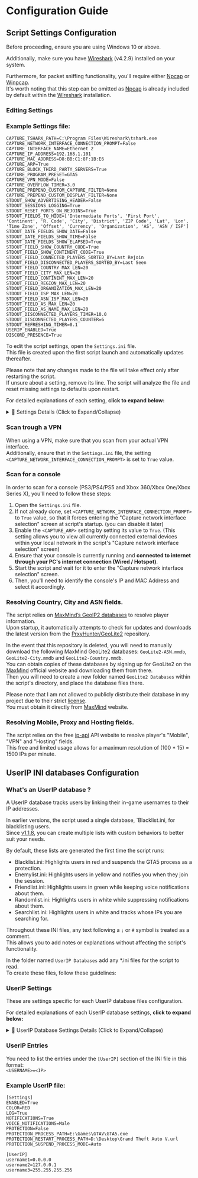 # Configuration Guide

## Script Settings Configuration

Before proceeding, ensure you are using Windows 10 or above.

Additionally, make sure you have [Wireshark](https://www.wireshark.org/) (v4.2.9) installed on your system.

Furthermore, for packet sniffing functionality, you'll require either [Npcap](https://nmap.org/npcap/) or [Winpcap](https://www.winpcap.org/).  
It's worth noting that this step can be omitted as [Npcap](https://nmap.org/npcap/) is already included by default within the [Wireshark](https://www.wireshark.org/) installation.

### Editing Settings

### Example Settings file:
```
CAPTURE_TSHARK_PATH=C:\Program Files\Wireshark\tshark.exe
CAPTURE_NETWORK_INTERFACE_CONNECTION_PROMPT=False
CAPTURE_INTERFACE_NAME=Ethernet 2
CAPTURE_IP_ADDRESS=192.168.1.101
CAPTURE_MAC_ADDRESS=D8:BB:C1:8F:1B:E6
CAPTURE_ARP=True
CAPTURE_BLOCK_THIRD_PARTY_SERVERS=True
CAPTURE_PROGRAM_PRESET=GTA5
CAPTURE_VPN_MODE=False
CAPTURE_OVERFLOW_TIMER=3.0
CAPTURE_PREPEND_CUSTOM_CAPTURE_FILTER=None
CAPTURE_PREPEND_CUSTOM_DISPLAY_FILTER=None
STDOUT_SHOW_ADVERTISING_HEADER=False
STDOUT_SESSIONS_LOGGING=True
STDOUT_RESET_PORTS_ON_REJOINS=True
STDOUT_FIELDS_TO_HIDE=['Intermediate Ports', 'First Port', 'Continent', 'R. Code', 'City', 'District', 'ZIP Code', 'Lat', 'Lon', 'Time Zone', 'Offset', 'Currency', 'Organization', 'AS', 'ASN / ISP']
STDOUT_DATE_FIELDS_SHOW_DATE=False
STDOUT_DATE_FIELDS_SHOW_TIME=False
STDOUT_DATE_FIELDS_SHOW_ELAPSED=True
STDOUT_FIELD_SHOW_COUNTRY_CODE=True
STDOUT_FIELD_SHOW_CONTINENT_CODE=True
STDOUT_FIELD_CONNECTED_PLAYERS_SORTED_BY=Last Rejoin
STDOUT_FIELD_DISCONNECTED_PLAYERS_SORTED_BY=Last Seen
STDOUT_FIELD_COUNTRY_MAX_LEN=20
STDOUT_FIELD_CITY_MAX_LEN=20
STDOUT_FIELD_CONTINENT_MAX_LEN=20
STDOUT_FIELD_REGION_MAX_LEN=20
STDOUT_FIELD_ORGANIZATION_MAX_LEN=20
STDOUT_FIELD_ISP_MAX_LEN=20
STDOUT_FIELD_ASN_ISP_MAX_LEN=20
STDOUT_FIELD_AS_MAX_LEN=20
STDOUT_FIELD_AS_NAME_MAX_LEN=20
STDOUT_DISCONNECTED_PLAYERS_TIMER=10.0
STDOUT_DISCONNECTED_PLAYERS_COUNTER=6
STDOUT_REFRESHING_TIMER=0.1
USERIP_ENABLED=True
DISCORD_PRESENCE=True
```

To edit the script settings, open the `Settings.ini` file.  
This file is created upon the first script launch and automatically updates thereafter.

Please note that any changes made to the file will take effect only after restarting the script.  
If unsure about a setting, remove its line. The script will analyze the file and reset missing settings to defaults upon restart.

For detailed explanations of each setting, **click to expand below:**

<details>
<summary>📖 Settings Details (Click to Expand/Collapse)</summary>

* `<CAPTURE_TSHARK_PATH>`  
The full path to your "tshark.exe" executable.  
If not set, it will attempt to detect tshark from your Wireshark installation.

* `<CAPTURE_NETWORK_INTERFACE_CONNECTION_PROMPT>`  
Allows you to skip the network interface selection by automatically  
using the `<CAPTURE_INTERFACE_NAME>`, `<CAPTURE_IP_ADDRESS>` and `<CAPTURE_MAC_ADDRESS>` settings.

* `<CAPTURE_INTERFACE_NAME>`  
The network interface from which packets will be captured.

* `<CAPTURE_IP_ADDRESS>`  
The IP address of a network interface on your computer from which packets will be captured.  
If the `<CAPTURE_ARP>` setting is enabled, it can be from any device on your home network.
Valid example value: "x.x.x.x"

* `<CAPTURE_MAC_ADDRESS>`  
The MAC address of a network interface on your computer from which packets will be captured.  
If the `<CAPTURE_ARP>` setting is enabled, it can be from any device on your home network.  
Valid example value: "xx:xx:xx:xx:xx:xx" or "xx-xx-xx-xx-xx-xx"

* `<CAPTURE_ARP>`  
Allows you to capture from devices located outside your computer but within your home network, such as gaming consoles.

* `<CAPTURE_BLOCK_THIRD_PARTY_SERVERS>`  
Determine if you want or not to block the annoying IP ranges from servers that shouldn't be detected.

* `<CAPTURE_PROGRAM_PRESET>`  
A program preset that will help capturing the right packets for your program.  
Supported program presets are only "GTA5" and "Minecraft".  
Note that Minecraft only supports Bedrock Edition.  
Please also note that Minecraft have only been tested on PCs.  
I do not have information regarding it's functionality on consoles.

* `<CAPTURE_VPN_MODE>`  
Setting this to False will add filters to exclude unrelated IPs from the output.  
However, if you are scanning trough a VPN `<CAPTURE_INTERFACE_NAME>`, you have to set it to True.

* `<CAPTURE_OVERFLOW_TIMER>`  
This timer represents the duration between the timestamp of a captured packet and the current time.  
When this timer is reached, the tshark process will be restarted.  
Valid values include any number greater than or equal to 3.

* `<CAPTURE_PREPEND_CUSTOM_CAPTURE_FILTER>`  
**For advanced users**; Allows you to specify a custom Tshark capture filter, which will be prepended to the filter used in the script.  
Learn more: [Wireshark Capture Filters](https://wiki.wireshark.org/CaptureFilters) / [Tshark Capture Filters](https://tshark.dev/capture/capture_filters/)

* `<CAPTURE_PREPEND_CUSTOM_DISPLAY_FILTER>`  
**For advanced users**; Allows you to specify a custom Tshark display filter, which will be prepended to the filter used in the script.  
Learn more: [Wireshark Display Filters](https://wiki.wireshark.org/DisplayFilters) / [Tshark Display Filters](https://tshark.dev/analyze/packet_hunting/packet_hunting/)

* `<STDOUT_SHOW_ADVERTISING_HEADER>`  
Determine if you want or not to show the developer's advertisements in the script's display.

* `<STDOUT_SESSIONS_LOGGING>`  
Determine if you want to log console's output to "SessionsLogging" folder.  
It is synced with the console output and contains all fields.

* `<STDOUT_RESET_PORTS_ON_REJOINS>`  
When a player rejoins, clear their previously detected ports list.

* `<STDOUT_FIELDS_TO_HIDE>`  
Specifies a list of fields you wish to hide from the output.  
It can only hides field names that are not essential to the script's functionality.  
Valid values include any of the following field names:
{Settings.stdout_hideable_fields}

* `<STDOUT_DATE_FIELDS_SHOW_ELAPSED_TIME>`  
Shows or not the elapsed time from which a player has been captured in "First Seen", "Last Rejoin" and "Last Seen" fields.

* `<STDOUT_DATE_FIELDS_SHOW_DATE>`  
Shows or not the date from which a player has been captured in "First Seen", "Last Rejoin" and "Last Seen" fields.

* `<STDOUT_FIELD_SHOW_CONTINENT_CODE>`  
Specify whether to display the continent's ISO 2-letter code in parentheses next to the continent name.

* `<STDOUT_FIELD_SHOW_COUNTRY_CODE>`  
Specify whether to display the country's ISO 2-letter code in parentheses next to the country name.

* `<STDOUT_FIELD_CONNECTED_PLAYERS_SORTED_BY>`  
Specifies the fields from the connected players by which you want the output data to be sorted.  
Valid values include any field names. For example: Last Rejoin

* `<STDOUT_FIELD_DISCONNECTED_PLAYERS_SORTED_BY>`  
Specifies the fields from the disconnected players by which you want the output data to be sorted.  
Valid values include any field names. For example: Last Seen

* `<STDOUT_FIELD_COUNTRY_MAX_LEN>`  
Maximum allowed length for the "Country" field.

* `<STDOUT_FIELD_CITY_MAX_LEN>`  
Maximum allowed length for the "City" field.

* `<STDOUT_FIELD_CONTINENT_MAX_LEN>`  
Maximum allowed length for the "Continent" field.

* `<STDOUT_FIELD_REGION_MAX_LEN>`  
Maximum allowed length for the "Region" field.

* `<STDOUT_FIELD_ORGANIZATION_MAX_LEN>`  
Maximum allowed length for the "Organization" field.

* `<STDOUT_FIELD_ISP_MAX_LEN>`  
Maximum allowed length for the "ISP" field.

* `<STDOUT_FIELD_ASN_ISP_MAX_LEN>`  
Maximum allowed length for the "ASN / ISP" field.

* `<STDOUT_FIELD_AS_MAX_LEN>`  
Maximum allowed length for the "AS" field.

* `<STDOUT_FIELD_AS_NAME_MAX_LEN>`  
Maximum allowed length for the "AS Name" field.

* `<STDOUT_DISCONNECTED_PLAYERS_TIMER>`  
The duration after which a player will be moved as disconnected on the console if no packets are received within this time.  
Valid values include any number greater than or equal to 3.

* `<STDOUT_DISCONNECTED_PLAYERS_COUNTER>`  
The maximum number of players showing up in disconnected players list.  
Valid values include any number greater than or equal to 0.  
Setting it to 0 will make it unlimitted.

* `<STDOUT_REFRESHING_TIMER>`  
Minimum time interval between which this will refresh the console display.

* `<USERIP_ENABLED>`  
Determine if you want or not to enable detections from the UserIP databases.

</details>

### Scan trough a VPN

When using a VPN, make sure that you scan from your actual VPN interface.  
Additionally, ensure that in the `Settings.ini` file, the setting `<CAPTURE_NETWORK_INTERFACE_CONNECTION_PROMPT>` is set to `True` value.

### Scan for a console

In order to scan for a console (PS3/PS4/PS5 and Xbox 360/Xbox One/Xbox Series X), you'll need to follow these steps:

1. Open the `Settings.ini` file.
2. If not already done, set `<CAPTURE_NETWORK_INTERFACE_CONNECTION_PROMPT>` to `True` value, so that it forces entering the "Capture network interface selection" screen at script's startup. (you can disable it later)
3. Enable the `<CAPTURE_ARP>` setting by setting its value to `True`. (This setting allows you to view all currently connected external devices within your local network in the script's "Capture network interface selection" screen)
4. Ensure that your console is currently running and **connected to internet through your PC's internet connection (Wired / Hotspot)**.
5. Start the script and wait for it to enter the "Capture network interface selection" screen.
6. Then, you'll need to identify the console's IP and MAC Address and select it accordingly.

### Resolving Country, City and ASN fields.

The script relies on [MaxMind’s GeoIP2 databases](https://dev.maxmind.com/geoip/geolite2-free-geolocation-data) to resolve player information.  
Upon startup, it automatically attempts to check for updates and downloads the latest version from the [PrxyHunter/GeoLite2](https://github.com/PrxyHunter/GeoLite2) repository.

In the event that this repository is deleted, you will need to manually download the following MaxMind GeoLite2 databases: `GeoLite2-ASN.mmdb`, `GeoLite2-City.mmdb` and `GeoLite2-Country.mmdb`.  
You can obtain copies of these databases by signing up for GeoLite2 on the [MaxMind](https://www.maxmind.com/) official website and downloading them from there.  
Then you will need to create a new folder named `GeoLite2 Databases` within the script's directory, and place the database files there.

Please note that I am not allowed to publicly distribute their database in my project due to their strict [license](https://www.maxmind.com/en/site-license-overview).  
You must obtain it directly from [MaxMind](https://www.maxmind.com/) website.

### Resolving Mobile, Proxy and Hosting fields.

The script relies on the free [ip-api](https://ip-api.com/) API website to resolve player's "Mobile", "VPN" and "Hosting" fields.  
This free and limited usage allows for a maximum resolution of (100 \* 15) = 1500 IPs per minute.

## UserIP INI databases Configuration

### What's an UserIP database ?

A UserIP database tracks users by linking their in-game usernames to their IP addresses.

In earlier versions, the script used a single database, `Blacklist.ini, for blacklisting users.  
Since [v1.1.8](https://github.com/BUZZARDGTA/GTA-V-Session-Sniffer/releases/tag/v1.1.8), you can create multiple lists with custom behaviors to better suit your needs.

By default, these lists are generated the first time the script runs:

* Blacklist.ini: Highlights users in red and suspends the GTA5 process as a protection.
* Enemylist.ini: Highlights users in yellow and notifies you when they join the session.
* Friendlist.ini: Highlights users in green while keeping voice notifications about them.
* Randomlist.ini: Highlights users in white while suppressing notifications about them.
* Searchlist.ini: Highlights users in white and tracks whose IPs you are searching for.

Throughout these INI files, any text following a `;` or `#` symbol is treated as a comment.  
This allows you to add notes or explanations without affecting the script's functionality.

In the folder named `UserIP Databases` add any *.ini files for the script to read.  
To create these files, follow these guidelines:

### UserIP Settings

These are settings specific for each UserIP database files configuration.

For detailed explanations of each UserIP database settings, **click to expand below:**

<details>
<summary>📖 UserIP Database Settings Details (Click to Expand/Collapse)</summary>

* `<ENABLED>`  
Determine if you want or not to enable this UserIP database.

* `<COLOR>`  
Determine which color will be applied on the script's output for these users.
Valid values are either one of the following colors:  
`BLACK`, `RED`, `GREEN`, `YELLOW`, `BLUE`, `MAGENTA`, `CYAN`, `WHITE`

* `<NOTIFICATIONS>`  
Determine if you want or not to display a notification when a user is detected.

* `<VOICE_NOTIFICATIONS>`  
This setting determines the voice that will play when a user is detected or when they disconnect.  
Valid values are either `Male` or `Female`.  
Set it to `False` to disable this setting.

* `<LOG>`  
Determine if you want or not to log the user in the UserIP logging file.

* `<PROTECTION>`  
Determine if you want or not a protection when a user is found.  
Valid values include any of the following protections:  
`Suspend_Process`, `Exit_Process`, `Restart_Process`, `Shutdown_PC`, `Restart_PC`  
Set it to `False` value to disable this setting.

* `<PROTECTION_PROCESS_PATH>`  
The file path of the process that will be used for the `<PROTECTION>` setting.  
Please note that UWP apps are not supported.

* `<PROTECTION_RESTART_PROCESS_PATH>`  
The file path of the process that will be started when  
the `<PROTECTION>` setting is set to the `Restart_Process` value.  
Please note that UWP apps are not supported.

* `<PROTECTION_SUSPEND_PROCESS_MODE>`  
Specifies the duration (in seconds) for which the `<PROTECTION_PROCESS_PATH>` process will be suspended when `<PROTECTION>` is set to `Suspend_Process`.  
    * Floating-point number: Specify a duration in seconds (e.g., 2.5 for 2.5 seconds).  
    * `Auto`: Keep the process suspended as long as the IP is detected in the session.  
    * `Manual`: Suspend the process indefinitely until the user manually resumes it.

</details>

### UserIP Entries

You need to list the entries under the `[UserIP]` section of the INI file in this format:  
`<USERNAME>=<IP>`

### Example UserIP file:
```
[Settings]
ENABLED=True
COLOR=RED
LOG=True
NOTIFICATIONS=True
VOICE_NOTIFICATIONS=Male
PROTECTION=False
PROTECTION_PROCESS_PATH=E:\Games\GTAV\GTA5.exe
PROTECTION_RESTART_PROCESS_PATH=D:\Desktop\Grand Theft Auto V.url
PROTECTION_SUSPEND_PROCESS_MODE=Auto

[UserIP]
username1=0.0.0.0
username2=127.0.0.1
username3=255.255.255.255
```
